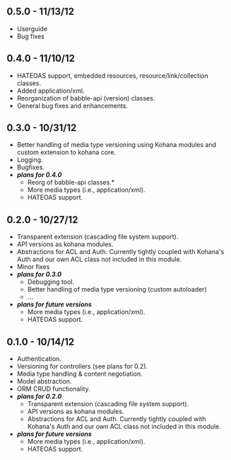 ## 0.5.0 - 11/13/12
* Userguide
* Bug fixes

## 0.4.0 - 11/10/12
* HATEOAS support, embedded resources, resource/link/collection classes.
* Added application/xml.
* Reorganization of babble-api (version) classes.
* General bug fixes and enhancements.

## 0.3.0 - 10/31/12
* Better handling of media type versioning using Kohana modules and custom extension to kohana core.
* Logging.
* Bugfixes.
* **_plans for 0.4.0_**
  * Reorg of babble-api classes.* 
  * More media types (i.e., application/xml).
  * HATEOAS support.

## 0.2.0 - 10/27/12
* Transparent extension (cascading file system support).
* API versions as kohana modules.
* Abstractions for ACL and Auth. Currently tightly coupled with Kohana's Auth and our own ACL class
not included in this module.
* Minor fixes
* **_plans for 0.3.0_**
  * Debugging tool.
  * Better handling of media type versioning (custom autoloader)
  * ...
* **_plans for future versions_**
  * More media types (i.e., application/xml).
  * HATEOAS support.

## 0.1.0 - 10/14/12
* Authentication.
* Versioning for controllers (see plans for 0.2).
* Media type handling & content negotiation.
* Model abstraction.
* ORM CRUD functionality.   
* **_plans for 0.2.0_**
  * Transparent extension (cascading file system support).
  * API versions as kohana modules.
  * Abstractions for ACL and Auth. Currently tightly coupled with Kohana's Auth and our own ACL class
not included in this module.
* **_plans for future versions_**
  * More media types (i.e., application/xml).
  * HATEOAS support.

